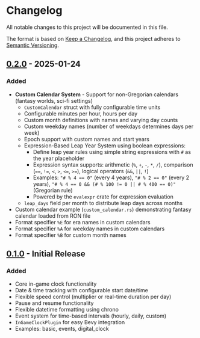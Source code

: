 # Changelog

All notable changes to this project will be documented in this file.

The format is based on [Keep a Changelog](https://keepachangelog.com/en/1.0.0/),
and this project adheres to [Semantic Versioning](https://semver.org/spec/v2.0.0.html).

## [0.2.0] - 2025-01-24

### Added
- **Custom Calendar System** - Support for non-Gregorian calendars (fantasy worlds, sci-fi settings)
  - `CustomCalendar` struct with fully configurable time units
  - Configurable minutes per hour, hours per day
  - Custom month definitions with names and varying day counts
  - Custom weekday names (number of weekdays determines days per week)
  - Epoch support with custom names and start years
  - Expression-Based Leap Year System using boolean expressions:
    - Define leap year rules using simple string expressions with `#` as the year placeholder
    - Expression syntax supports: arithmetic (`%`, `+`, `-`, `*`, `/`), comparison (`==`, `!=`, `<`, `>`, `<=`, `>=`), logical operators (`&&`, `||`, `!`)
    - Examples: `"# % 4 == 0"` (every 4 years), `"# % 2 == 0"` (every 2 years), `"# % 4 == 0 && (# % 100 != 0 || # % 400 == 0)"` (Gregorian rule)
    - Powered by the `evalexpr` crate for expression evaluation
  - `leap_days` field per month to distribute leap days across months
- Custom calendar example (`custom_calendar.rs`) demonstrating fantasy calendar loaded from RON file
- Format specifier `%E` for era names in custom calendars
- Format specifier `%A` for weekday names in custom calendars
- Format specifier `%B` for custom month names


## [0.1.0] - Initial Release

### Added
- Core in-game clock functionality
- Date & time tracking with configurable start date/time
- Flexible speed control (multiplier or real-time duration per day)
- Pause and resume functionality
- Flexible datetime formatting using chrono
- Event system for time-based intervals (hourly, daily, custom)
- `InGameClockPlugin` for easy Bevy integration
- Examples: basic, events, digital_clock

[0.2.0]: https://github.com/don-matheo/bevy_ingame_clock/releases/tag/v0.2.0
[0.1.0]: https://github.com/don-matheo/bevy_ingame_clock/releases/tag/v0.1.0